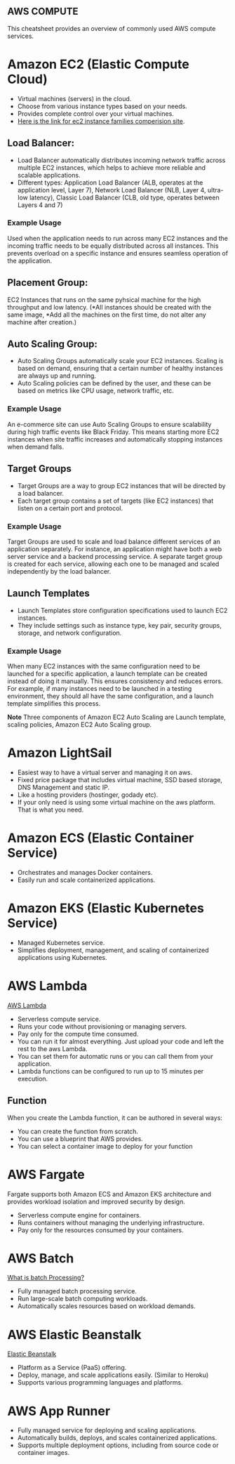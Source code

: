 ## AWS COMPUTE

This cheatsheet provides an overview of commonly used AWS compute services.

# Amazon EC2 (Elastic Compute Cloud)

- Virtual machines (servers) in the cloud.
- Choose from various instance types based on your needs.
- Provides complete control over your virtual machines.
- [Here is the link for ec2 instance families comperision site](https://ec2instances.info).

## Load Balancer:

- Load Balancer automatically distributes incoming network traffic across multiple EC2 instances, which helps to achieve more reliable and scalable applications.
- Different types: Application Load Balancer (ALB, operates at the application level, Layer 7), Network Load Balancer (NLB, Layer 4, ultra-low latency), Classic Load Balancer (CLB, old type, operates between Layers 4 and 7)

### Example Usage

Used when the application needs to run across many EC2 instances and the incoming traffic needs to be equally distributed across all instances. This prevents overload on a specific instance and ensures seamless operation of the application.

## Placement Group:

EC2 Instances that runs on the same pyhsical machine for the high throughput and low latency. (*All instances should be created with the same image,
*Add all the machines on the first time, do not alter any machine after creation.)

## Auto Scaling Group:

- Auto Scaling Groups automatically scale your EC2 instances. Scaling is based on demand, ensuring that a certain number of healthy instances are always up and running.
- Auto Scaling policies can be defined by the user, and these can be based on metrics like CPU usage, network traffic, etc.

### Example Usage

An e-commerce site can use Auto Scaling Groups to ensure scalability during high traffic events like Black Friday. This means starting more EC2 instances when site traffic increases and automatically stopping instances when demand falls.

## Target Groups

- Target Groups are a way to group EC2 instances that will be directed by a load balancer.
- Each target group contains a set of targets (like EC2 instances) that listen on a certain port and protocol.

### Example Usage

Target Groups are used to scale and load balance different services of an application separately. For instance, an application might have both a web server service and a backend processing service. A separate target group is created for each service, allowing each one to be managed and scaled independently by the load balancer.

## Launch Templates

- Launch Templates store configuration specifications used to launch EC2 instances.
- They include settings such as instance type, key pair, security groups, storage, and network configuration.

### Example Usage

When many EC2 instances with the same configuration need to be launched for a specific application, a launch template can be created instead of doing it manually. This ensures consistency and reduces errors. For example, if many instances need to be launched in a testing environment, they should all have the same configuration, and a launch template simplifies this process.


**Note**  Three components of Amazon EC2 Auto Scaling are Launch template, scaling policies, Amazon EC2 Auto Scaling group.

# Amazon LightSail

- Easiest way to have a virtual server and managing it on aws.
- Fixed price package that includes virtual machine, SSD based storage, DNS Management and static IP.
- Like a hosting providers (hostinger, godady etc).
- If your only need is using some virtual machine on the aws platform. That is what you need.

# Amazon ECS (Elastic Container Service)

- Orchestrates and manages Docker containers.
- Easily run and scale containerized applications.

# Amazon EKS (Elastic Kubernetes Service)

- Managed Kubernetes service.
- Simplifies deployment, management, and scaling of containerized applications using Kubernetes.

# AWS Lambda

[AWS Lambda](https://aws.amazon.com/lambda/)

- Serverless compute service.
- Runs your code without provisioning or managing servers.
- Pay only for the compute time consumed.
- You can run it for almost everything. Just upload your code and left the rest to the aws Lambda.
- You can set them for automatic runs or you can call them from your application.
- Lambda functions can be configured to run up to 15 minutes per execution.

## Function

When you create the Lambda function, it can be authored in several ways:

- You can create the function from scratch.
- You can use a blueprint that AWS provides.
- You can select a container image to deploy for your function

# AWS Fargate

Fargate supports both Amazon ECS and Amazon EKS architecture and provides workload isolation and improved security by design.

- Serverless compute engine for containers.
- Runs containers without managing the underlying infrastructure.
- Pay only for the resources consumed by your containers.

# AWS Batch

[What is batch Processing?](https://aws.amazon.com/what-is/batch-processing/)

- Fully managed batch processing service.
- Run large-scale batch computing workloads.
- Automatically scales resources based on workload demands.

# AWS Elastic Beanstalk

[Elastic Beanstalk](https://aws.amazon.com/elasticbeanstalk/)

- Platform as a Service (PaaS) offering.
- Deploy, manage, and scale applications easily. (Similar to Heroku)
- Supports various programming languages and platforms.

# AWS App Runner

- Fully managed service for deploying and scaling applications.
- Automatically builds, deploys, and scales containerized applications.
- Supports multiple deployment options, including from source code or container images.
